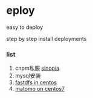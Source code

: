 # eploy
easy to deploy   

step by step install deployments



### list

1. cnpm私服  [sinopia](docs/sinopia.md)
2. mysql安装
3. [fastdfs in centos](docs/fastdfs/fastdfs.md)
4. [matomo on centos7](./docs/matomo.md)

